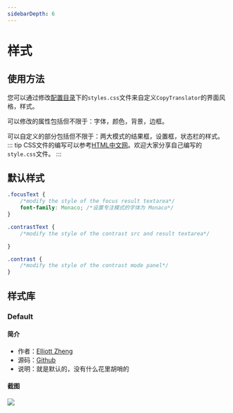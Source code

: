 ```yaml
---
sidebarDepth: 6
---
```

# 样式
## 使用方法
您可以通过修改[配置目录](/guide/questions.html#copytranslator%E7%9A%84%E9%85%8D%E7%BD%AE%E7%9B%AE%E5%BD%95%E5%9C%A8%E5%93%AA%E9%87%8C)下的`styles.css`文件来自定义`CopyTranslator`的界面风格，样式。

可以修改的属性包括但不限于：字体，颜色，背景，边框。

可以自定义的部分包括但不限于：两大模式的结果框，设置框，状态栏的样式。
::: tip
CSS文件的编写可以参考[HTML中文网](https://www.html.cn/book/css/all-properties.html)。欢迎大家分享自己编写的`style.css`文件。
:::

## 默认样式
```css
.focusText {
    /*modify the style of the focus result textarea*/
    font-family: Monaco; /*设置专注模式的字体为 Monaco*/
}

.contrastText {
    /*modify the style of the contrast src and result textarea*/

}

.contrast {
    /*modify the style of the contrast mode panel*/
}

```

## 样式库
### Default
#### 简介
- 作者：[Elliott Zheng](https://github.com/elliottzheng)
- 源码：[Github](https://raw.githubusercontent.com/CopyTranslator/CopyTranslator/4edc7970231246832e3415cf9d8450ff070b1b1d/src/styles.css)
- 说明：就是默认的，没有什么花里胡哨的
#### 截图
![](https://s2.ax1x.com/2019/03/08/ASEXHx.png)




